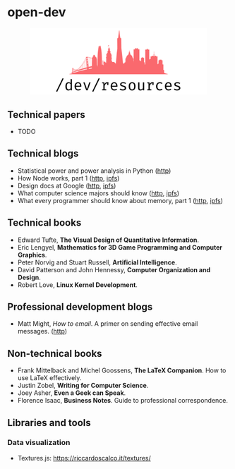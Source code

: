 # open-dev

<p align="center">
  <img width="400px" alt="open-dev-logo" src="./assets/logo.png" />
</p>

## Technical papers
* TODO

## Technical blogs
* Statistical power and power analysis in Python ([http](https://machinelearningmastery.com/statistical-power-and-power-analysis-in-python/))
* How Node works, part 1 ([http](https://medium.com/@igor.atakhanov/how-node-actually-works-part-1-the-operating-system-497fd0de8167), [ipfs](https://ipfs.io/ipfs/QmSQWYfmj1mkjvpfSLCgnbYBTDYx2bH8XaaNYmzSwhB2SA))
* Design docs at Google ([http](https://www.industrialempathy.com/posts/design-docs-at-google/), [ipfs](https://ipfs.io/ipfs/QmRWkVEp2oDhGbDnpJWD3C6sA31nPSacerw8Yei1mV2jEd))
* What computer science majors should know ([http](http://matt.might.net/articles/what-cs-majors-should-know/), [ipfs](https://ipfs.io/ipfs/QmTc3C48WDTJXPJSQ6RNKHyXK93apj8SymYNj86bcu7FwX))
* What every programmer should know about memory, part 1 ([http](https://lwn.net/Articles/250967/), [ipfs](https://ipfs.io/ipfs/QmNomYepjoBVk3S1sMRsbVZB3c4E2nct2QRPDq6BPsTh8H))

## Technical books
* Edward Tufte, **The Visual Design of Quantitative Information**.
* Eric Lengyel, **Mathematics for 3D Game Programming and Computer Graphics**.
* Peter Norvig and Stuart Russell, **Artificial Intelligence**.
* David Patterson and John Hennessy, **Computer Organization and Design**.
* Robert Love, **Linux Kernel Development**.

## Professional development blogs
* Matt Might, _How to email_. A primer on sending effective email messages. ([http](http://matt.might.net/articles/how-to-email/))

## Non-technical books
* Frank Mittelback and Michel Goossens, **The LaTeX Companion**. How to use LaTeX effectively.
* Justin Zobel, **Writing for Computer Science**.
* Joey Asher, **Even a Geek can Speak**.
* Florence Isaac, **Business Notes**. Guide to professional correspondence.

## Libraries and tools

### Data visualization
* Textures.js: https://riccardoscalco.it/textures/
